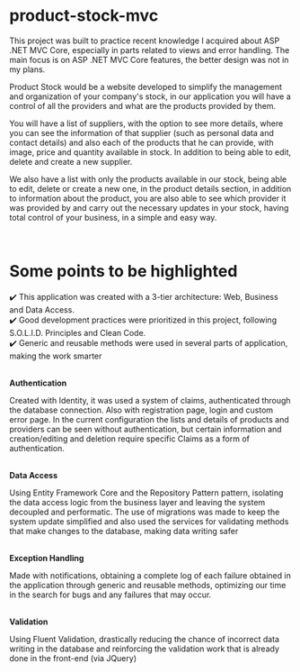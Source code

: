 # product-stock-mvc

This project was built to practice recent knowledge I acquired about ASP .NET MVC Core,
especially in parts related to views and error handling.
The main focus is on ASP .NET MVC Core features, the better design was not in my plans.

Product Stock would be a website developed to simplify the management and organization of your company's stock,
in our application you will have a control of all the providers and what are the products provided by them.

You will have a list of suppliers, with the option to see more details, where you can see the information of that supplier
(such as personal data and contact details) and also each of the products that he can provide, with image, price and quantity available in stock.
In addition to being able to edit, delete and create a new supplier.

We also have a list with only the products available in our stock, being able to edit, delete or create a new one,
in the product details section, in addition to information about the product, you are also able to see which provider it was provided by and carry out
the necessary updates in your stock, having total control of your business, in a simple and easy way.

<br />

# Some points to be highlighted

:heavy_check_mark:  This application was created with a 3-tier architecture: Web, Business and Data Access.  <br/>
:heavy_check_mark:  Good development practices were prioritized in this project, following S.O.L.I.D. Principles and Clean Code.  <br/>
:heavy_check_mark:  Generic and reusable methods were used in several parts of application, making the work smarter <br/>

<br />
<strong>Authentication</strong>

Created with Identity, it was used a system of claims, authenticated through the database connection.
Also with registration page, login and custom error page.
In the current configuration the lists and details of products and providers can be seen without authentication, but certain information
and creation/editing and deletion require specific Claims as a form of authentication.

<br />
<strong>Data Access</strong>

Using Entity Framework Core and the Repository Pattern pattern,
isolating the data access logic from the business layer and leaving the system decoupled and performatic.
The use of migrations was made to keep the system update simplified and also used the services
for validating methods that make changes to the database, making data writing safer

<br />
<strong>Exception Handling</strong>

Made with notifications, obtaining a complete log of each failure obtained in the application
through generic and reusable methods, optimizing our time in the search for bugs and any failures that may occur.

<br />
<strong>Validation</strong>

Using Fluent Validation, drastically reducing the chance of incorrect data writing
in the database and reinforcing the validation work that is already done in the front-end (via JQuery)
